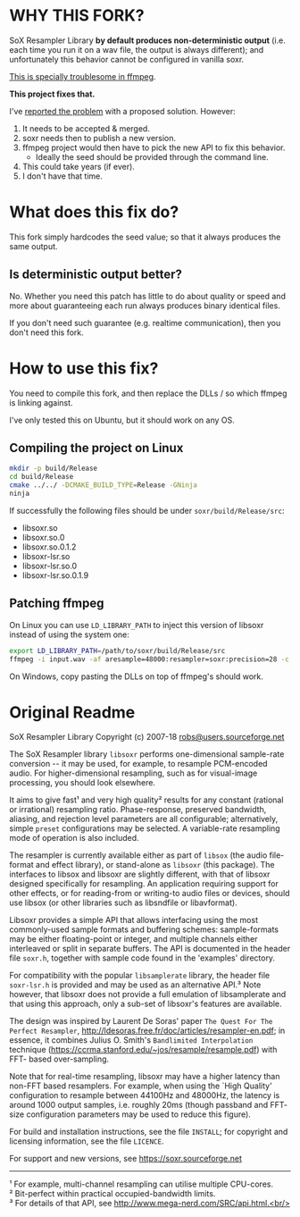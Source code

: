 # WHY THIS FORK?

SoX Resampler Library **by default produces non-deterministic output** (i.e.
each time you run it on a wav file, the output is always different); and
unfortunately this behavior cannot be configured in vanilla soxr.

[This is specially troublesome in ffmpeg](https://ffmpeg-user.ffmpeg.narkive.com/N2TUbPVd/audio-resampler-sox-returns-different-result).

**This project fixes that.**

I've [reported the problem](https://github.com/chirlu/soxr/issues/8) with a
proposed solution. However:

1. It needs to be accepted & merged.
2. soxr needs then to publish a new version.
3. ffmpeg project would then have to pick the new API to fix this behavior.
    - Ideally the seed should be provided through the command line.
4. This could take years (if ever).
5. I don't have that time.

# What does this fix do?

This fork simply hardcodes the seed value; so that it always produces
the same output.

## Is deterministic output better?

No. Whether you need this patch has little to do about quality or speed and
more about guaranteeing each run always produces binary identical files.

If you don't need such guarantee (e.g. realtime communication), then you
don't need this fork.

# How to use this fix?

You need to compile this fork, and then replace the DLLs / so which ffmpeg
is linking against.

I've only tested this on Ubuntu, but it should work on any OS.

## Compiling the project on Linux

```bash
mkdir -p build/Release
cd build/Release
cmake ../../ -DCMAKE_BUILD_TYPE=Release -GNinja
ninja
```

If successfully the following files should be under `soxr/build/Release/src`:

 - libsoxr.so
 - libsoxr.so.0
 - libsoxr.so.0.1.2
 - libsoxr-lsr.so
 - libsoxr-lsr.so.0
 - libsoxr-lsr.so.0.1.9
 
## Patching ffmpeg

On Linux you can use `LD_LIBRARY_PATH` to inject this version of libsoxr
instead of using the system one:

```bash
export LD_LIBRARY_PATH=/path/to/soxr/build/Release/src
ffmpeg -i input.wav -af aresample=48000:resampler=soxr:precision=28 -c:a pcm_s16le output.wav
```

On Windows, copy pasting the DLLs on top of ffmpeg's should work.

# Original Readme

SoX Resampler Library       Copyright (c) 2007-18 robs@users.sourceforge.net

The SoX Resampler library `libsoxr` performs one-dimensional sample-rate
conversion -- it may be used, for example, to resample PCM-encoded audio.
For higher-dimensional resampling, such as for visual-image processing, you
should look elsewhere.

It aims to give fast¹ and very high quality² results for any constant
(rational or irrational) resampling ratio.  Phase-response, preserved
bandwidth, aliasing, and rejection level parameters are all configurable;
alternatively, simple `preset` configurations may be selected.  A
variable-rate resampling mode of operation is also included.

The resampler is currently available either as part of `libsox` (the audio
file-format and effect library), or stand-alone as `libsoxr` (this package).
The interfaces to libsox and libsoxr are slightly different, with that of
libsoxr designed specifically for resampling.  An application requiring
support for other effects, or for reading-from or writing-to audio files or
devices, should use libsox (or other libraries such as libsndfile or
libavformat).

Libsoxr provides a simple API that allows interfacing using the most
commonly-used sample formats and buffering schemes: sample-formats may be
either floating-point or integer, and multiple channels either interleaved
or split in separate buffers.  The API is documented in the header file
`soxr.h`, together with sample code found in the 'examples' directory.

For compatibility with the popular `libsamplerate` library, the header file
`soxr-lsr.h` is provided and may be used as an alternative API.³  Note
however, that libsoxr does not provide a full emulation of libsamplerate
and that using this approach, only a sub-set of libsoxr's features are
available.

The design was inspired by Laurent De Soras' paper `The Quest For The
Perfect Resampler`, http://ldesoras.free.fr/doc/articles/resampler-en.pdf;
in essence, it combines Julius O. Smith's `Bandlimited Interpolation`
technique (https://ccrma.stanford.edu/~jos/resample/resample.pdf) with FFT-
based over-sampling.

Note that for real-time resampling, libsoxr may have a higher latency
than non-FFT based resamplers.  For example, when using the `High Quality'
configuration to resample between 44100Hz and 48000Hz, the latency is
around 1000 output samples, i.e. roughly 20ms (though passband and FFT-
size configuration parameters may be used to reduce this figure).

For build and installation instructions, see the file `INSTALL`; for
copyright and licensing information, see the file `LICENCE`.

For support and new versions, see https://soxr.sourceforge.net
________
¹ For example, multi-channel resampling can utilise multiple CPU-cores.<br/>
² Bit-perfect within practical occupied-bandwidth limits.<br/>
³ For details of that API, see http://www.mega-nerd.com/SRC/api.html.<br/>
